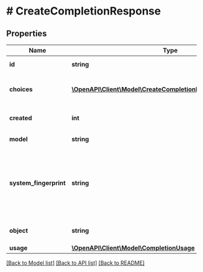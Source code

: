 # # CreateCompletionResponse

## Properties

Name | Type | Description | Notes
------------ | ------------- | ------------- | -------------
**id** | **string** | A unique identifier for the completion. |
**choices** | [**\OpenAPI\Client\Model\CreateCompletionResponseChoicesInner[]**](CreateCompletionResponseChoicesInner.md) | The list of completion choices the model generated for the input prompt. |
**created** | **int** | The Unix timestamp (in seconds) of when the completion was created. |
**model** | **string** | The model used for completion. |
**system_fingerprint** | **string** | This fingerprint represents the backend configuration that the model runs with.  Can be used in conjunction with the &#x60;seed&#x60; request parameter to understand when backend changes have been made that might impact determinism. | [optional]
**object** | **string** | The object type, which is always \&quot;text_completion\&quot; |
**usage** | [**\OpenAPI\Client\Model\CompletionUsage**](CompletionUsage.md) |  | [optional]

[[Back to Model list]](../../README.md#models) [[Back to API list]](../../README.md#endpoints) [[Back to README]](../../README.md)
